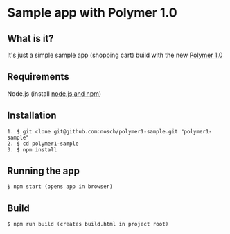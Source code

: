 # Sample app with Polymer 1.0
 
## What is it?

It's just a simple sample app (shopping cart) build with the new [Polymer 1.0](https://www.polymer-project.org/1.0/ "Polymer 1.0")

## Requirements

  Node.js (install [node.js and npm](http://nodejs.org/download/ "Download node.js"))
  
## Installation

    1. $ git clone git@github.com:nosch/polymer1-sample.git "polymer1-sample"
    2. $ cd polymer1-sample
    3. $ npm install

## Running the app

    $ npm start (opens app in browser)

## Build

    $ npm run build (creates build.html in project root)
